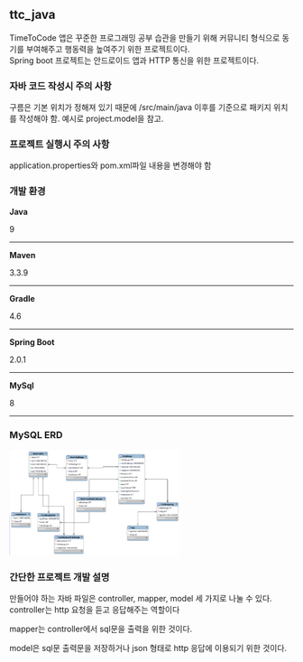 ## ttc_java
TimeToCode 앱은 꾸준한 프로그래밍 공부 습관을 만들기 위해 커뮤니티 형식으로 동기를 부여해주고 행동력을 높여주기 위한 프로젝트이다.  
Spring boot 프로젝트는 안드로이드 앱과 HTTP 통신을 위한 프로젝트이다.

### 자바 코드 작성시 주의 사항
구름은 기본 위치가 정해져 있기 때문에 /src/main/java 이후를 기준으로 패키지 위치를 작성해야 함.
예시로 project.model을 참고.

### 프로젝트 실행시 주의 사항
application.properties와 pom.xml파일 내용을 변경해야 함

### 개발 환경
**Java**

9                                                                                                 
_____________________________
**Maven**

3.3.9                                                                                           
_____________________________
**Gradle**

4.6                                                                                              
_____________________________
**Spring Boot**

2.0.1                                                                                           
_____________________________
**MySql**

8
_____________________________

### MySQL ERD
<img src="images/erd.png" width="60%" height="60%">

### 간단한 프로젝트 개발 설명
만들어야 하는 자바 파일은 controller, mapper, model 세 가지로 나눌 수 있다.  
controller는 http 요청을 듣고 응답해주는 역할이다

mapper는 controller에서 sql문을 출력을 위한 것이다.

model은 sql문 출력문을 저장하거나 json 형태로 http 응답에 이용되기 위한 것이다.
